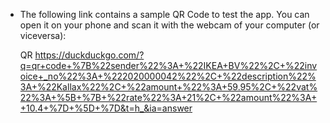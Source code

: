 - The following link contains a sample QR Code to test the app. You can open it on your phone and scan it with the webcam of your computer (or viceversa):

    QR
    https://duckduckgo.com/?q=qr+code+%7B%22sender%22%3A+%22IKEA+BV%22%2C+%22invoice+_no%22%3A+%222020000042%22%2C+%22description%22%3A+%22Kallax%22%2C+%22amount+%22%3A+59.95%2C+%22vat%22%3A+%5B+%7B+%22rate%22%3A+21%2C+%22amount%22%3A++10.4+%7D+%5D+%7D&t=h_&ia=answer
